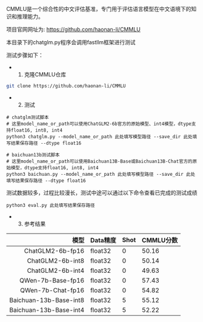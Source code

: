 CMMLU是一个综合性的中文评估基准，专门用于评估语言模型在中文语境下的知识和推理能力。

项目官网网址为: https://github.com/haonan-li/CMMLU

本目录下的chatglm.py程序会调用fastllm框架进行测试

测试步骤如下：

- 1. 克隆CMMLU仓库

``` sh
git clone https://github.com/haonan-li/CMMLU
```

- 2. 测试

```
# chatglm测试脚本
# 这里model_name_or_path可以使用ChatGLM2-6b官方的原始模型、int4模型，dtype支持float16, int8, int4
python3 chatglm.py --model_name_or_path 此处填写模型路径 --save_dir 此处填写结果保存路径 --dtype float16

# baichuan13b测试脚本
# 这里model_name_or_path可以使用Baichuan13B-Base或Baichuan13B-Chat官方的原始模型，dtype支持float16, int8, int4
python3 baichuan.py --model_name_or_path 此处填写模型路径 --save_dir 此处填写结果保存路径 --dtype float16
```

测试数据较多，过程比较漫长，测试中途可以通过以下命令查看已完成的测试成绩

```
python3 eval.py 此处填写结果保存路径
```

- 3. 参考结果

|              模型        | Data精度 | Shot     |  CMMLU分数 |
|-----------------------: |-------- |----------|-----------|
| ChatGLM2-6b-fp16        | float32 |0         |  50.16    |
| ChatGLM2-6b-int8        | float32 |0         |  50.14    |
| ChatGLM2-6b-int4        | float32 |0         |  49.63    |
| QWen-7b-Base-fp16       | float32 |0         |  57.43    |
| QWen-7b-Chat-fp16       | float32 |0         |  54.82    |
| Baichuan-13b-Base-int8  | float32 |5         |  55.12    |
| Baichuan-13b-Base-int4  | float32 |5         |  52.22    |
